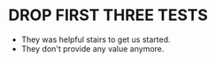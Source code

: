 DROP FIRST THREE TESTS
======================
* They was helpful stairs to get us started.
* They don't provide any value anymore.
